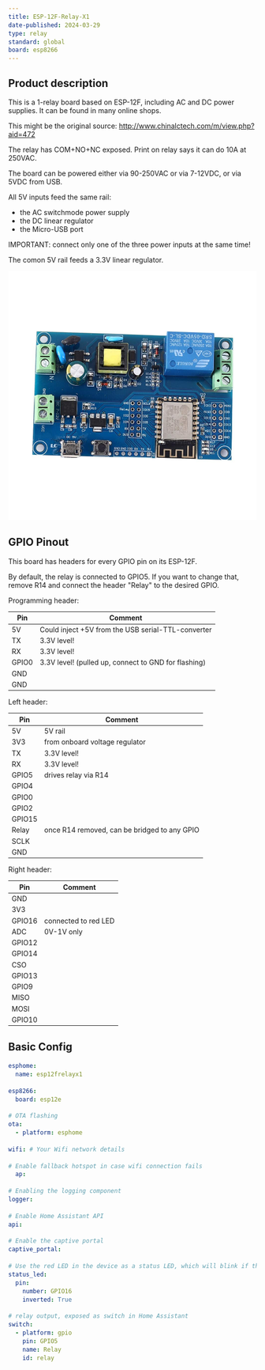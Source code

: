 ```yaml
---
title: ESP-12F-Relay-X1
date-published: 2024-03-29
type: relay
standard: global
board: esp8266
---
```


## Product description

This is a 1-relay board based on ESP-12F, including AC and DC power supplies. It can be found in many online shops.

This might be the original source: http://www.chinalctech.com/m/view.php?aid=472

The relay has COM+NO+NC exposed. Print on relay says it can do 10A at 250VAC.

The board can be powered either via 90-250VAC or via 7-12VDC, or via 5VDC from USB.

All 5V inputs feed the same rail:

* the AC switchmode power supply
* the DC linear regulator
* the Micro-USB port

IMPORTANT: connect only one of the three power inputs at the same time!

The comon 5V rail feeds a 3.3V linear regulator.

![picturte of LC-Relay-ESP12-1R-MV](LC-Relay-ESP12-1R-MV.jpg "LC-Relay-ESP12-1R-MV")

## GPIO Pinout

This board has headers for every GPIO pin on its ESP-12F.

By default, the relay is connected to GPIO5. If you want to change that, remove R14 and connect the header "Relay" to the desired GPIO.

Programming header:

| Pin   | Comment                                                 |
| ----- | ------------------------------------------------------- |
| 5V    | Could inject +5V from the USB serial-TTL-converter      |
| TX    | 3.3V level!                                             |
| RX    | 3.3V level!                                             |
| GPIO0 | 3.3V level! (pulled up, connect to GND for flashing)    |
| GND   |                                                         |
| GND   |                                                         |

Left header:

| Pin    | Comment                                 |
| ------ | --------------------------------------- |
| 5V     | 5V rail                                 |
| 3V3    | from onboard voltage regulator          |
| TX     | 3.3V level!                             |
| RX     | 3.3V level!                             |
| GPIO5  | drives relay via R14                    |
| GPIO4  |                                         |
| GPIO0  |                                         |
| GPIO2  |                                                |
| GPIO15 |                                                |
| Relay  | once R14 removed, can be bridged to any GPIO   |
| SCLK   |                                         |
| GND    |                                         |

Right header:

| Pin    | Comment                               |
| ------ | ------------------------------------- |
| GND    |                                       |
| 3V3    |                                       |
| GPIO16 | connected to red LED                  |
| ADC    | 0V-1V only                            |
| GPIO12 |                                       |
| GPIO14 |                                       |
| CSO    |                                       |
| GPIO13 |                                       |
| GPIO9  |                                       |
| MISO   |                                       |
| MOSI   |                                       |
| GPIO10 |                                       |

## Basic Config

```yaml
esphome:
  name: esp12frelayx1

esp8266:
  board: esp12e
    
# OTA flashing
ota:
  - platform: esphome

wifi: # Your Wifi network details
  
# Enable fallback hotspot in case wifi connection fails  
  ap:

# Enabling the logging component
logger:

# Enable Home Assistant API
api:

# Enable the captive portal
captive_portal:

# Use the red LED in the device as a status LED, which will blink if there are warnings (slow) or errors (fast)
status_led:
  pin:
    number: GPIO16
    inverted: True

# relay output, exposed as switch in Home Assistant
switch:
  - platform: gpio
    pin: GPIO5
    name: Relay
    id: relay
```
